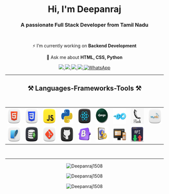 <h1 align="center">Hi, I'm Deepanraj</h1>

<h3 align="center">A passionate Full Stack Developer from Tamil Nadu</h3><br>

<div align="center">
  <p>⚡ I’m currently working on <strong>Backend Development</strong></p>
  <p>💬 Ask me about <strong>HTML, CSS, Python</strong></p>
</div>


<div align="center">
  <a href="https://deepanraj1508.github.io/React-Own-Portfolio/" target="_blank">
    <img src="https://img.shields.io/badge/Portfolio-FF5722?style=for-the-badge&logo=todoist&logoColor=white" />
  </a>
  <a href="mailto:deepanraj.k15@gmail.com">
    <img src="https://img.shields.io/badge/Gmail-FFFFFF?style=for-the-badge&logo=gmail&logoColor=red" />
  </a>
  <a href="https://www.linkedin.com/in/deepanraj-k-b263a1233/" target="_blank">
    <img src="https://img.shields.io/badge/LinkedIn-0077B5?style=for-the-badge&logo=linkedin&logoColor=white" />
  </a>
  <a href="https://www.instagram.com/mr._attract/" target="_blank">
    <img src="https://img.shields.io/badge/instagram-D13598?style=for-the-badge&logo=instagram&logoColor=white" />
  </a>
  <a href="https://wa.me/7708486647" target="_blank">
  <img src="https://img.shields.io/badge/WhatsApp-25D366?style=for-the-badge&logo=whatsapp&logoColor=white" alt="WhatsApp" />
</a>

</div>
<hr/>

<h2 align="center">⚒️ Languages-Frameworks-Tools ⚒️</h2>
<br/>

<table align="center">
  <tr>
    <td><a href="https://www.w3schools.com/html/" target="_blank" rel="noreferrer"><img src="https://raw.githubusercontent.com/Deepanraj1508/images/main/skills/html.png" alt="html5" width="50" height="50" /></a></td>
    <td><a href="https://www.w3schools.com/css/" target="_blank" rel="noreferrer"><img src="https://raw.githubusercontent.com/Deepanraj1508/images/main/skills/css.png" alt="css3" width="50" height="50" /></a></td>
    <td><a href="https://www.w3schools.com/js/default.asp" target="_blank" rel="noreferrer"><img src="https://raw.githubusercontent.com/Deepanraj1508/images/main/skills/javascript.png" alt="javascript" width="50" height="50" /></a></td>
    <td><a href="https://docs.python.org/3/tutorial/index.html" target="_blank" rel="noreferrer"><img src="https://raw.githubusercontent.com/Deepanraj1508/images/main/skills/python.png" alt="python" width="50" height="50" /></a></td>
    <td><a href="https://legacy.reactjs.org/tutorial/tutorial.html" target="_blank" rel="noreferrer"><img src="https://raw.githubusercontent.com/Deepanraj1508/images/main/skills/react.png" alt="react" width="50" height="50" /></a></td>
        <td><a href="https://www.djangoproject.com/start/" target="_blank" rel="noreferrer"><img src="https://raw.githubusercontent.com/Deepanraj1508/images/main/skills/django.png" alt="django" width="50" height="50" /></a></td>
     <td><a href="https://go.dev/doc/tutorial/getting-started" target="_blank" rel="noreferrer"><img src="https://raw.githubusercontent.com/Deepanraj1508/images/main/skills/go.png" alt="go" width="50" height="50" /></a></td>
    <td><a href="https://flask.palletsprojects.com/en/2.3.x/tutorial/" target="_blank" rel="noreferrer"><img src="https://raw.githubusercontent.com/Deepanraj1508/images/main/skills/flask.png" alt="flask" width="50" height="50" /></a></td>
    <td><a href="https://www.w3schools.com/MySQL/default.asp" target="_blank" rel="noreferrer"><img src="https://raw.githubusercontent.com/Deepanraj1508/images/main/skills/mysql.png" alt="mysql" width="50" height="50" /></a></td>
  </tr>
  <tr>
     <td><a href="https://www.sqlitetutorial.net/" target="_blank" rel="noreferrer"><img src="https://raw.githubusercontent.com/Deepanraj1508/images/main/skills/sqlite.png" alt="sqlite" width="50" height="50" /></a></td>
    <td><a href="https://www.mongodb.com/docs/manual/tutorial/" target="_blank" rel="noreferrer"><img src="https://raw.githubusercontent.com/Deepanraj1508/images/main/skills/mongo-db.png" alt="mongo-db" width="50" height="50" /></a></td>
    <td><a href="https://git-scm.com/docs/gittutorial" target="_blank" rel="noreferrer"><img src="https://raw.githubusercontent.com/Deepanraj1508/images/main/skills/git.png" alt="git" width="50" height="50" /></a></td>
    <td><a href="https://docs.github.com/en/get-started/start-your-journey/hello-world" target="_blank" rel="noreferrer"><img src="https://raw.githubusercontent.com/Deepanraj1508/images/main/skills/github.png" alt="github" width="50" height="50" /></a></td>
    <td><a href="https://getbootstrap.com/docs/5.2/getting-started/introduction/" target="_blank" rel="noreferrer"><img src="https://raw.githubusercontent.com/Deepanraj1508/images/main/skills/bootstrap.png" alt="bootstrap" width="50" height="50" /></a></td>
    <td><a href="https://www.django-rest-framework.org/tutorial/4-authentication-and-permissions/" target="_blank" rel="noreferrer"><img src="https://raw.githubusercontent.com/Deepanraj1508/images/main/skills/auth.png" alt="auth" width="50" height="50" /></a></td>
    <td><a href="https://www.w3schools.com/css/css_rwd_intro.asp" target="_blank" rel="noreferrer"><img src="https://raw.githubusercontent.com/Deepanraj1508/images/main/skills/res.png" alt="res" width="50" height="50" /></a></td>
     <td><a href="https://restfulapi.net/" target="_blank" rel="noreferrer"><img src="https://raw.githubusercontent.com/Deepanraj1508/images/main/skills/api.png" alt="api" width="50" height="50" /></a></td>
  </tr>
</table>

<br/>
<hr/>

<p align="center"> <img src="https://komarev.com/ghpvc/?username=Deepanraj1508&label=Profile%20views&color=0e75b6&style=flat" alt="Deepanraj1508" /> </p>

<p align="center"><img align="center" src="https://github-readme-stats.vercel.app/api/top-langs?username=Deepanraj1508&show_icons=true&locale=en&layout=compact" alt="Deepanraj1508" /></p>

<p align="center"><img align="center" src="https://github-readme-streak-stats.herokuapp.com/?user=Deepanraj1508&" alt="Deepanraj1508" /></p>
